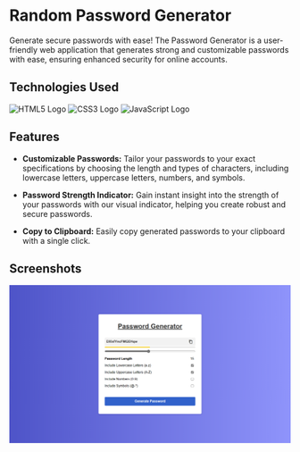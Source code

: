 # Random Password Generator

Generate secure passwords with ease! The Password Generator is a user-friendly web application that generates strong and customizable passwords with ease, ensuring enhanced security for online accounts.

## Technologies Used

![HTML5 Logo](https://img.shields.io/badge/HTML5-E34F26?logo=html5&logoColor=white)
![CSS3 Logo](https://img.shields.io/badge/CSS3-1572B6?logo=css3&logoColor=white)
![JavaScript Logo](https://img.shields.io/badge/JavaScript-F7DF1E?logo=javascript&logoColor=black)

## Features

- **Customizable Passwords:** Tailor your passwords to your exact specifications by choosing the length and types of characters, including lowercase letters, uppercase letters, numbers, and symbols.

- **Password Strength Indicator:** Gain instant insight into the strength of your passwords with our visual indicator, helping you create robust and secure passwords.

- **Copy to Clipboard:** Easily copy generated passwords to your clipboard with a single click.

## Screenshots

![Password Generator app UI](./Images/UI.png)
